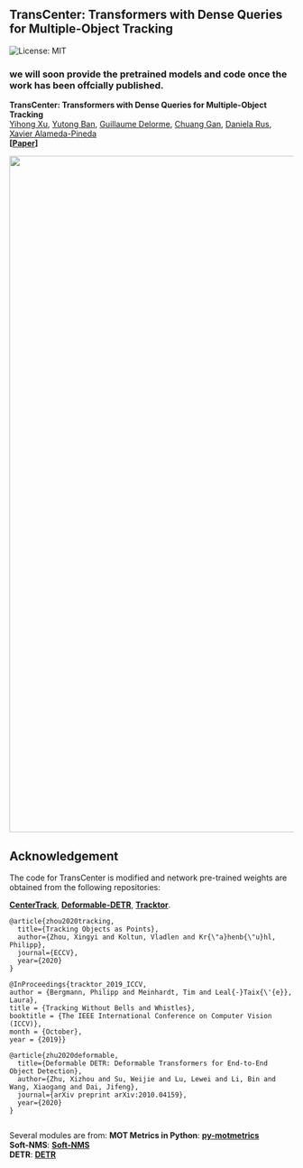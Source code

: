 ## TransCenter: Transformers with Dense Queries for Multiple-Object Tracking <br />
![License: MIT](https://img.shields.io/badge/License-MIT-blue.svg)
### we will soon provide the pretrained models and code once the work has been offcially published.
**TransCenter: Transformers with Dense Queries for Multiple-Object Tracking** <br />
[Yihong Xu](https://team.inria.fr/perception/team-members/yihong-xu/), [Yutong Ban](https://team.inria.fr/perception/team-members/yutong-ban/), [Guillaume Delorme](https://team.inria.fr/robotlearn/team-members/guillaume-delorme/), [Chuang Gan](https://people.csail.mit.edu/ganchuang/), [Daniela Rus](http://danielarus.csail.mit.edu/), [Xavier Alameda-Pineda](http://xavirema.eu/) <br />
**[[Paper](https://arxiv.org/abs/2103.15145)]** <br />

<div align="center">
  <img src="https://github.com/yihongXU/TransCenter/raw/main/pipeline.png" width="1200px" />
</div>


## Acknowledgement <a name="Acknowledgement">
The code for TransCenter is modified and network pre-trained weights are obtained from the following repositories: <br />

[**CenterTrack**](https://github.com/xingyizhou/CenterTrack), [**Deformable-DETR**](https://github.com/fundamentalvision/Deformable-DETR), [**Tracktor**](https://github.com/phil-bergmann/tracking_wo_bnw).
```
@article{zhou2020tracking,
  title={Tracking Objects as Points},
  author={Zhou, Xingyi and Koltun, Vladlen and Kr{\"a}henb{\"u}hl, Philipp},
  journal={ECCV},
  year={2020}
}

@InProceedings{tracktor_2019_ICCV,
author = {Bergmann, Philipp and Meinhardt, Tim and Leal{-}Taix{\'{e}}, Laura},
title = {Tracking Without Bells and Whistles},
booktitle = {The IEEE International Conference on Computer Vision (ICCV)},
month = {October},
year = {2019}}

@article{zhu2020deformable,
  title={Deformable DETR: Deformable Transformers for End-to-End Object Detection},
  author={Zhu, Xizhou and Su, Weijie and Lu, Lewei and Li, Bin and Wang, Xiaogang and Dai, Jifeng},
  journal={arXiv preprint arXiv:2010.04159},
  year={2020}
}
  

```
Several modules are from:
**MOT Metrics in Python**: [**py-motmetrics**](https://github.com/cheind/py-motmetrics)<br />
**Soft-NMS**: [**Soft-NMS**](https://github.com/DocF/Soft-NMS)<br />
**DETR**: [**DETR**](https://github.com/facebookresearch/detr)<br />
